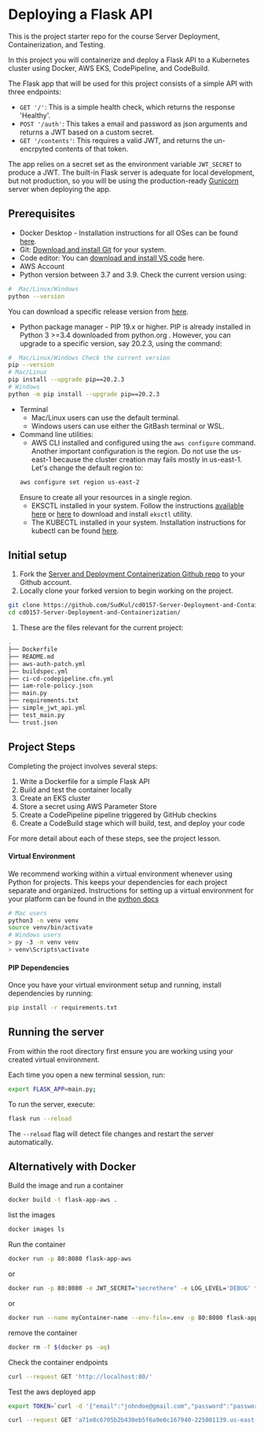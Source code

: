 # Deploying a Flask API

This is the project starter repo for the course Server Deployment, Containerization, and Testing.

In this project you will containerize and deploy a Flask API to a Kubernetes cluster using Docker, AWS EKS, CodePipeline, and CodeBuild.

The Flask app that will be used for this project consists of a simple API with three endpoints:

- `GET '/'`: This is a simple health check, which returns the response 'Healthy'. 
- `POST '/auth'`: This takes a email and password as json arguments and returns a JWT based on a custom secret.
- `GET '/contents'`: This requires a valid JWT, and returns the un-encrpyted contents of that token. 

The app relies on a secret set as the environment variable `JWT_SECRET` to produce a JWT. The built-in Flask server is adequate for local development, but not production, so you will be using the production-ready [Gunicorn](https://gunicorn.org/) server when deploying the app.



## Prerequisites

* Docker Desktop - Installation instructions for all OSes can be found <a href="https://docs.docker.com/install/" target="_blank">here</a>.
* Git: <a href="https://git-scm.com/downloads" target="_blank">Download and install Git</a> for your system. 
* Code editor: You can <a href="https://code.visualstudio.com/download" target="_blank">download and install VS code</a> here.
* AWS Account
* Python version between 3.7 and 3.9. Check the current version using:
```bash
#  Mac/Linux/Windows 
python --version
```
You can download a specific release version from <a href="https://www.python.org/downloads/" target="_blank">here</a>.

* Python package manager - PIP 19.x or higher. PIP is already installed in Python 3 >=3.4 downloaded from python.org . However, you can upgrade to a specific version, say 20.2.3, using the command:
```bash
#  Mac/Linux/Windows Check the current version
pip --version
# Mac/Linux
pip install --upgrade pip==20.2.3
# Windows
python -m pip install --upgrade pip==20.2.3
```
* Terminal
   * Mac/Linux users can use the default terminal.
   * Windows users can use either the GitBash terminal or WSL. 
* Command line utilities:
  * AWS CLI installed and configured using the `aws configure` command. Another important configuration is the region. Do not use the us-east-1 because the cluster creation may fails mostly in us-east-1. Let's change the default region to:
  ```bash
  aws configure set region us-east-2  
  ```
  Ensure to create all your resources in a single region. 
  * EKSCTL installed in your system. Follow the instructions [available here](https://docs.aws.amazon.com/eks/latest/userguide/eksctl.html#installing-eksctl) or <a href="https://eksctl.io/introduction/#installation" target="_blank">here</a> to download and install `eksctl` utility. 
  * The KUBECTL installed in your system. Installation instructions for kubectl can be found <a href="https://kubernetes.io/docs/tasks/tools/install-kubectl/" target="_blank">here</a>. 


## Initial setup

1. Fork the <a href="https://github.com/udacity/cd0157-Server-Deployment-and-Containerization" target="_blank">Server and Deployment Containerization Github repo</a> to your Github account.
1. Locally clone your forked version to begin working on the project.
```bash
git clone https://github.com/SudKul/cd0157-Server-Deployment-and-Containerization.git
cd cd0157-Server-Deployment-and-Containerization/
```
1. These are the files relevant for the current project:
```bash
.
├── Dockerfile 
├── README.md
├── aws-auth-patch.yml 
├── buildspec.yml     
├── ci-cd-codepipeline.cfn.yml 
├── iam-role-policy.json  
├── main.py
├── requirements.txt
├── simple_jwt_api.yml
├── test_main.py
└── trust.json  
```

     
## Project Steps

Completing the project involves several steps:

1. Write a Dockerfile for a simple Flask API
2. Build and test the container locally
3. Create an EKS cluster
4. Store a secret using AWS Parameter Store
5. Create a CodePipeline pipeline triggered by GitHub checkins
6. Create a CodeBuild stage which will build, test, and deploy your code

For more detail about each of these steps, see the project lesson.

#### Virtual Environment

We recommend working within a virtual environment whenever using Python for projects. This keeps your dependencies for each project separate and organized. Instructions for setting up a virtual environment for your platform can be found in the [python docs](https://packaging.python.org/guides/installing-using-pip-and-virtual-environments/)

```bash
# Mac users
python3 -m venv venv
source venv/bin/activate
# Windows users
> py -3 -m venv venv
> venv\Scripts\activate
```

#### PIP Dependencies

Once you have your virtual environment setup and running, install dependencies by running:

```bash
pip install -r requirements.txt
```


## Running the server

From within the root directory first ensure you are working using your created virtual environment.

Each time you open a new terminal session, run:

```bash
export FLASK_APP=main.py;
```

To run the server, execute:

```bash
flask run --reload
```

The `--reload` flag will detect file changes and restart the server automatically.

## Alternatively with Docker

Build the image and run a container

```bash
docker build -t flask-app-aws .
```

list the images

```bash
docker images ls
```

Run the container

```bash
docker run -p 80:8080 flask-app-aws
```
or

```bash
docker run -p 80:8080 -e JWT_SECRET="secrethere" -e LOG_LEVEL='DEBUG' flask-app-aws
```

or

```bash
docker run --name myContainer-name --env-file=.env -p 80:8080 flask-app-aws 
```

remove the container

```bash
docker rm -f $(docker ps -aq) 
```

Check the container endpoints

```bash
curl --request GET 'http://localhost:80/'
```

Test the aws deployed app

```bash
export TOKEN=`curl -d '{"email":"johndoe@gmail.com","password":"password@21387"}' -H "Content-Type: application/json" -X POST a71e8c6705b2b430eb5f6a9e0c167940-225081139.us-east-2.elb.amazonaws.com/auth  | jq -r '.token'`
```

```bash
curl --request GET 'a71e8c6705b2b430eb5f6a9e0c167940-225081139.us-east-2.elb.amazonaws.com/contents' -H "Authorization: Bearer ${TOKEN}" | jq 
``` 
